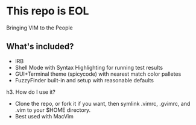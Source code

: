 # This repo is EOL

Bringing VIM to the People

## What's included?

* IRB 
* Shell Mode with Syntax Highlighting for running test results
* GUI+Terminal theme (spicycode) with nearest match color palletes
* FuzzyFinder built-in and setup with reasonable defaults

h3. How do I use it?

* Clone the repo, or fork it if you want, then symlink .vimrc, .gvimrc, and .vim to your $HOME directory.  
* Best used with MacVim
